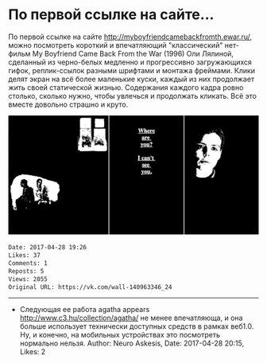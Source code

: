 # По первой ссылке на сайте...

По первой ссылке на сайте http://myboyfriendcamebackfromth.ewar.ru/, можно посмотреть короткий и впечатляющий "классический" нет-фильм My Boyfriend Came Back From the War (1996) Оли Лялиной, сделанный из черно-белых медленно и прогрессивно загружающихся гифок, реплик-ссылок разными шрифтами и монтажа фреймами. Клики делят экран на всё более маленькие куски, каждый из них продолжает жить своей статической жизнью. Содержания каждого кадра ровно столько, сколько нужно, чтобы увлечься и продолжать кликать. Всё это вместе довольно страшно и круто.

![](attachments/456239043.jpg)

    Date: 2017-04-28 19:26
    Likes: 37
    Comments: 1
    Reposts: 5
    Views: 2055
    Original URL: https://vk.com/wall-140963346_24



--------------------

  * Следующая ее работа agatha appears http://www.c3.hu/collection/agatha/ не менее впечатляюща, и она больше использует технически доступных средств в рамках веб1.0. 
    Ну, и конечно, на мобильных устройствах это посмотреть нормально нельзя.
    Author: Neuro Askesis, Date: 2017-04-28 20:15, Likes: 2


